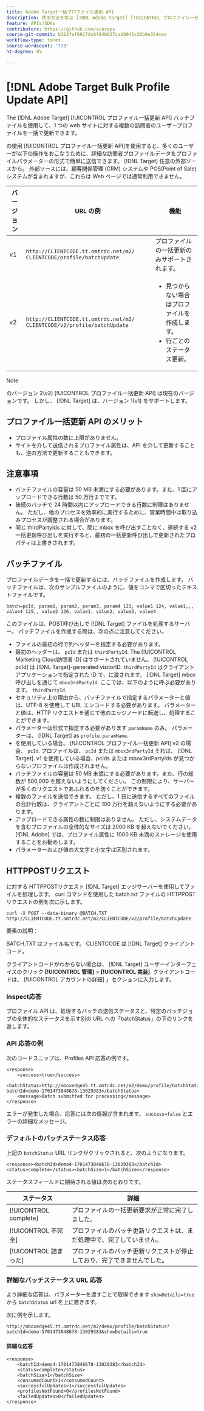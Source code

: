 ```yaml
---
title: Adobe Target一括プロファイル更新 API
description: 使用方法を学ぶ [!DNL Adobe Target] [!UICONTROL プロファイル一括更新 API] 複数の訪問者のプロファイルデータを [!DNL Target].
feature: APIs/SDKs
contributors: https://github.com/icaraps
source-git-commit: b263fef6017dc6f840037cab9045c36b9e354cee
workflow-type: tm+mt
source-wordcount: '773'
ht-degree: 9%

---
```


# [!DNL Adobe Target Bulk Profile Update API]

The [!DNL Adobe Target] [!UICONTROL プロファイル一括更新 API] バッチファイルを使用して、1 つの web サイトに対する複数の訪問者のユーザープロファイルを一括で更新できます。

の使用 [!UICONTROL プロファイル一括更新 API]を使用すると、多くのユーザーが以下の操作をおこなうために、詳細な訪問者プロファイルデータをプロファイルパラメーターの形式で簡単に送信できます。 [!DNL Target] 任意の外部ソースから。 外部ソースには、顧客関係管理 (CRM) システムや POS(Point of Sale) システムが含まれますが、これらは Web ページでは通常利用できません。

| バージョン | URL の例 | 機能 |
| --- | --- | --- |
| v1 | `http://CLIENTCODE.tt.omtrdc.net/m2/ CLIENTCODE/profile/batchUpdate` | プロファイルの一括更新のみサポートされます。 |
| v2 | `http://CLIENTCODE.tt.omtrdc.net/m2/ CLIENTCODE/v2/profile/batchUpdate` | <ul><li>見つからない場合はプロファイルを作成します。</li><li>行ごとのステータス更新。</li></ul> |

>[!NOTE]
>
>のバージョン 2(v2) [!UICONTROL プロファイル一括更新 API] は現在のバージョンです。 しかし、 [!DNL Target] は、バージョン 1(v1) をサポートします。

## プロファイル一括更新 API のメリット

* プロファイル属性の数に上限がありません。
* サイトを介して送信されるプロファイル属性は、API を介して更新することも、逆の方法で更新することもできます。

## 注意事項

* バッチファイルの容量は 50 MB 未満にする必要があります。また、1 回にアップロードできる行数は 50 万行までです。
* 後続のバッチで 24 時間以内にアップロードできる行数に制限はありません。 ただし、他のプロセスを効率的に実行するために、営業時間中は取り込みプロセスが調整される場合があります。
* 同じ thirdPartyIds に対して、間に mbox を呼び出すことなく、連続する v2 一括更新呼び出しを実行すると、最初の一括更新呼び出しで更新されたプロパティは上書きされます。

## バッチファイル

プロファイルデータを一括で更新するには、バッチファイルを作成します。 バッチファイルは、次のサンプルファイルのように、値をコンマで区切ったテキストファイルです。

``````
batch=pcId, param1, param2, param3, param4 123, value1 124, value1,,, value4 125,, value2 126, value1, value2, value3, value4
``````

このファイルは、POST呼び出しで [!DNL Target] ファイルを処理するサーバー。 バッチファイルを作成する際は、次の点に注意してください。

* ファイルの最初の行で列ヘッダーを指定する必要があります。
* 最初のヘッダーは、 `pcId` または `thirdPartyId`. The [!UICONTROL Marketing Cloud訪問者 ID] はサポートされていません。 [!UICONTROL pcId] は [!DNL Target]-generated visitorID. `thirdPartyId` はクライアントアプリケーションで指定された ID で、に渡されます。 [!DNL Target] mbox 呼び出しを通じて `mbox3rdPartyId`. ここでは、以下のように呼ぶ必要があります。 `thirdPartyId`.
* セキュリティ上の理由から、バッチファイルで指定するパラメーターと値は、UTF-8 を使用して URL エンコードする必要があります。 パラメーターと値は、HTTP リクエストを通じて他のエッジノードに転送し、処理することができます。
* パラメーターは形式で指定する必要があります `paramName` のみ。 パラメーターは、 [!DNL Target] as `profile.paramName`.
* を使用している場合、 [!UICONTROL プロファイル一括更新 API] v2 の場合、 `pcId`. プロファイルは、 `pcId` または `mbox3rdPartyId` それは、 [!DNL Target]. v1 を使用している場合、pcIds または mbox3rdPartyIds が見つからないプロファイルは作成されません。
* バッチファイルの容量は 50 MB 未満にする必要があります。また、行の総数が 500,000 を超えないようにしてください。 この制限により、サーバーが多くのリクエストであふれるのを防ぐことができます。
* 複数のファイルを送信できます。 ただし、1 日に送信するすべてのファイルの合計行数は、クライアントごとに 100 万行を超えないようにする必要があります。
* アップロードできる属性の数に制限はありません。 ただし、システムデータを含むプロファイルの全体的なサイズは 2000 KB を超えないでください。 [!DNL Adobe] では、プロファイル属性に 1000 KB 未満のストレージを使用することをお勧めします。
* パラメーターおよび値の大文字と小文字は区別されます。

## HTTPPOSTリクエスト

に対する HTTPPOSTリクエスト [!DNL Target] エッジサーバーを使用してファイルを処理します。 curl コマンドを使用した batch.txt ファイルの HTTPPOSTリクエストの例を次に示します。

``````
curl -X POST --data-binary @BATCH.TXT http://CLIENTCODE.tt.omtrdc.net/m2/CLIENTCODE/v2/profile/batchUpdate
``````

要素の説明：

BATCH.TXT はファイル名です。 CLIENTCODE は [!DNL Target] クライアントコード。

クライアントコードがわからない場合は、 [!DNL Target] ユーザーインターフェイスのクリック **[!UICONTROL 管理]** > **[!UICONTROL 実装]**. クライアントコードは、 [!UICONTROL アカウントの詳細] 」セクションに入力します。

### Inspect応答

プロファイル API は、処理するバッチの送信ステータスと、特定のバッチジョブの全体的なステータスを示す別の URL への「batchStatus」の下のリンクを返します。

### API 応答の例

次のコードスニップは、Profiles API 応答の例です。

```
<response>
    <success>true</success>
    <batchStatus>http://mboxedge45.tt.omtrdc.net/m2/demo/profile/batchStatus?batchId=demo-1701473848678-13029383</batchStatus>
    <message>Batch submitted for processing</message>
</response>
```

エラーが発生した場合、応答には次の情報が含まれます。 `success=false` とエラーの詳細なメッセージ。

### デフォルトのバッチステータス応答

上記の `batchStatus` URL リンクがクリックされると、次のようになります。

```
<response><batchId>demo4-1701473848678-13029383</batchId><status>complete</status><batchSize>1</batchSize></response>
```

ステータスフィールドに期待される値は次のとおりです。

| ステータス | 詳細 |
| --- | --- |
| [!UICONTROL complete] | プロファイルの一括更新要求が正常に完了しました。 |
| [!UICONTROL 不完全] | プロファイルのバッチ更新リクエストは、まだ処理中で、完了していません。 |
| [!UICONTROL 詰まった] | プロファイルのバッチ更新リクエストが停止しており、完了できませんでした。 |

### 詳細なバッチステータス URL 応答

より詳細な応答は、パラメーターを渡すことで取得できます `showDetails=true` から `batchStatus` url を上に置きます。

次に例を示します。

```
http://mboxedge45.tt.omtrdc.net/m2/demo/profile/batchStatus?batchId=demo-1701473848678-13029383&showDetails=true
```

#### 詳細な応答

```
<response>
    <batchId>demo4-1701473848678-13029383</batchId>
    <status>complete</status>
    <batchSize>1</batchSize>
    <consumedCount>1</consumedCount>
    <successfulUpdates>1</successfulUpdates>
    <profilesNotFound>0</profilesNotFound>
    <failedUpdates>0</failedUpdates>
</response>
```
